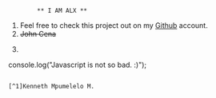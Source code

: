             ** I AM ALX **

1. Feel free to check this project out on my [Github](https://github.com/Kenneth-bit/alx-pre_course) account.
2. ~~John Cena~~
3. ```

console.log("Javascript is not so bad. :)");

```

[^1]Kenneth Mpumelelo M.